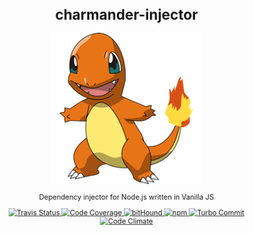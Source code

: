<h1 align="center">charmander-injector</h1>

<p align="center">
    <img alt="charmander-injector" src="https://raw.githubusercontent.com/labs-js/air-check/a3278c20ef13110a5f0a5358ad80e184c7afe787/charmander-logo.png" width="300">
</p>

<p align="center">
    Dependency injector for Node.js written in Vanilla JS
</p>

<p align="center">
  <a href="https://travis-ci.org/labs-js/charmander-injector">
    <img alt="Travis Status" src="https://travis-ci.org/labs-js/charmander-injector.svg?">
  </a>
  <a href="https://codecov.io/gh/labs-js/charmander-injector">
    <img alt="Code Coverage" src="https://codecov.io/gh/labs-js/charmander-injector/branch/develop/graph/badge.svg">
  </a>
  <a href="https://www.bithound.io/github/labs-js/charmander-injector">
    <img alt="bitHound" src="https://www.bithound.io/github/labs-js/charmander-injector/badges/score.svg">
  </a>  
  <a href="https://www.npmjs.com/package/charmander-injector">
    <img alt="npm" src="https://img.shields.io/npm/v/charmander-injector.svg?style=flat">
  </a>  
  <a href="https://github.com/labs-js/turbo-commit/blob/master/CONVENTION.md">
    <img alt="Turbo Commit" src="https://img.shields.io/badge/Turbo_Commit-on-3DD1F2.svg">
  </a>
  <a href="https://codeclimate.com/github/labs-js/charmander-injector">
    <img alt="Code Climate" src="https://codeclimate.com/github/labs-js/charmander-injector/badges/gpa.svg">
  </a>
</p>
